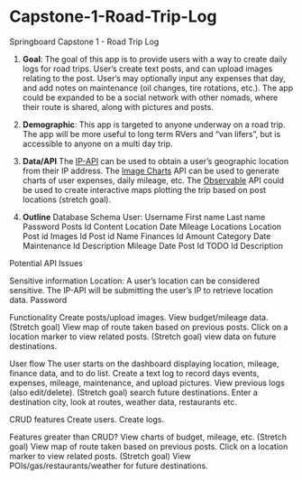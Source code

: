# Capstone-1-Road-Trip-Log
Springboard Capstone 1 - Road Trip Log

1. **Goal**: The goal of this app is to provide users with a way to create daily logs for road trips. User’s create text posts, and can upload images relating to the post. User’s may optionally input any expenses that day, and add notes on maintenance (oil changes, tire rotations, etc.). The app could be expanded to be a social network with other nomads, where their route is shared, along with pictures and posts. 

2. **Demographic**: This app is targeted to anyone underway on a road trip. The app will be more useful to long term RVers and “van lifers”, but is accessible to anyone on a multi day trip. 
3. **Data/API**
The [IP-API](https://ip-api.com/docs/api:json) can be used to obtain a user’s geographic location from their IP address.
The [Image Charts](https://documentation.image-charts.com/) API can be used to generate charts of user expenses, daily mileage, etc.
The [Observable](https://github.com/d3/d3/blob/main/API.md) API could be used to create interactive maps plotting the trip based on post locations  (stretch goal).

4. **Outline**
Database Schema
User:
Username
First name
Last name
Password
Posts
Id
Content
Location
Date
Mileage
Locations
Location
Post id
Images
Id
Post id 
Name
Finances
Id
Amount
Category
Date
Maintenance 
Id
Description
Mileage
Date
Post Id
TODO
Id
Description

Potential API Issues

Sensitive information
Location: A user’s location can be considered sensitive. The IP-API will be submitting the user’s IP to retrieve location data. 
Password

Functionality
Create posts/upload images.
View budget/mileage data.
(Stretch goal) View map of route taken based on previous posts. Click on a location marker to view related posts. 
(Stretch goal) view data on future destinations.

User flow
The user starts on the dashboard displaying location, mileage, finance data, and to do list.
Create a text log to record days events, expenses, mileage, maintenance, and upload pictures.
View previous logs (also edit/delete).
(Stretch goal) search future destinations. Enter a destination city, look at routes, weather data, restaurants etc.  

CRUD features
Create users.
Create logs.

Features greater than CRUD?
View charts of budget, mileage, etc.
(Stretch goal) View map of route taken based on previous posts. Click on a location marker to view related posts. 
(Stretch goal) View POIs/gas/restaurants/weather for future destinations.

